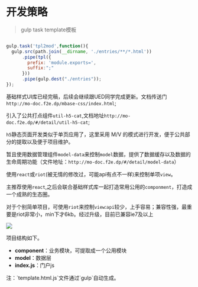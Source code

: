 # 开发策略


> gulp task template模板

```javascript

gulp.task('tpl2mod',function(){
  gulp.src(path.join(__dirname, './entries/**/*.html'))
      .pipe(tpl({
        prefix: 'module.exports=',
        suffix:";"
      }))
      .pipe(gulp.dest("./entries"));
});

```

基础样式UI库已经完稿，后续会继续跟UED同学完成更新。文档传送门`http://mo-doc.f2e.dp/mbase-css/index.html`;

引入了公共打点组件`util-h5-cat`,文档地址`http://mo-doc.f2e.dp/#/detail/util-h5-cat`;

`h5`静态页面开发类似于单页应用了，这里采用 M/V 的模式进行开发，便于公共部分的提取以及便于项目维护。

暂且使用数据管理组件`model-data`来控制`model`数据，提供了数据缓存以及数据的生命周期功能（文件地址：`http://mo-doc.f2e.dp/#/detail/model-data`）

使用`react`或`riot`(被无情的修改过，可能api有点不一样)来控制单项`view`。

主推荐使用`react`,之后会联合基础样式库一起打造常用公用的`componment`，打造成一个成熟的生态圈。

对于个别简单项目，可使用`riot`来控制`view`:`api`较少，上手容易；兼容性强，最重要是riot非常小，min下才6kb。经过升级，目前已兼容ie7及以上

<img src="/images/4-1.png"/>

项目结构如下。

- **component**：业务模块，可提取成一个公用模块
- **model**：数据层
- **index.js**：门户js



<aside class="notice">
  注：`template.html.js`文件通过`gulp`自动生成。
</aside>

